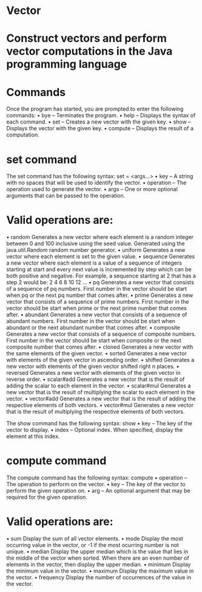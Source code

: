 # Vector
# Construct vectors and perform vector computations in the Java programming language #

# Commands
Once the program has started, you are prompted to enter the following commands:
• bye – Terminates the program.
• help – Displays the syntax of each command.
• set – Creates a new vector with the given key.
• show – Displays the vector with the given key.
• compute – Displays the result of a computation.

# set command
The set command has the following syntax: set <key> = <operation> <args...>
• key – A string with no spaces that will be used to identify the vector.
• operation – The operation used to generate the vector.
• args – One or more optional arguments that can be passed to the operation.
  
# Valid operations are:
• random <seed>
Generates a new vector where each element is a random integer between 0 and 100 inclusive
using the seed value. Generated using the java.util.Random random number generator.
• uniform <value>
Generates a new vector where each element is set to the given value.
• sequence <start> <step>
Generates a new vector where each element is a value of a sequence of integers starting at
start and every next value is incremented by step which can be both positive and negative.
For example, a sequence starting at 2 that has a step 2 would be:
2 4 6 8 10 12 ...
• pq <start>
Generates a new vector that consists of a sequence of pq numbers. First number in the vector
should be start when pq or the next pq number that comes after.
• prime <start>
Generates a new vector that consists of a sequence of prime numbers. First number in the vector
should be start when prime or the next prime number that comes after.
• abundant <start>
Generates a new vector that consists of a sequence of abundant numbers. First number in the
vector should be start when abundant or the next abundant number that comes after.
• composite <start>
Generates a new vector that consists of a sequence of composite numbers. First number in the
vector should be start when composite or the next composite number that comes after.
  • cloned <key>
Generates a new vector with the same elements of the given vector.
• sorted <key>
Generates a new vector with elements of the given vector in ascending order.
• shifted <key> <amount>
Generates a new vector with elements of the given vector shifted right n places.
• reversed <key>
Generates a new vector with elements of the given vector in reverse order.
• scalar#add <key> <value>
Generates a new vector that is the result of adding the scalar to each element in the vector.
• scalar#mul <key> <value>
Generates a new vector that is the result of multiplying the scalar to each element in the vector.
• vector#add <key1> <key2>
Generates a new vector that is the result of adding the respective elements of both vectors.
• vector#mul <key1> <key2>
Generates a new vector that is the result of multiplying the respective elements of both vectors.
  
The show command has the following syntax: show <key> <index>
• key – The key of the vector to display.
• index – Optional index. When specified, display the element at this index.
  
# compute command
The compute command has the following syntax: compute <operation> <key> <arg>
• operation – The operation to perform on the vector.
• key – The key of the vector to perform the given operation on.
• arg – An optional argument that may be required for the given operation.

# Valid operations are:
• sum <key>
Display the sum of all vector elements.
• mode <key>
Display the most occurring value in the vector, or -1 if the most ocurring number is not unique.
• median <key>
Display the upper median which is the value that lies in the middle of the vector when sorted.
When there are an even number of elements in the vector, then display the upper median.
• minimum <key>
Display the minimum value in the vector.
• maximum <key>
Display the maximum value in the vector.
• frequency <key> <value>
Display the number of occurrences of the value in the vector.
